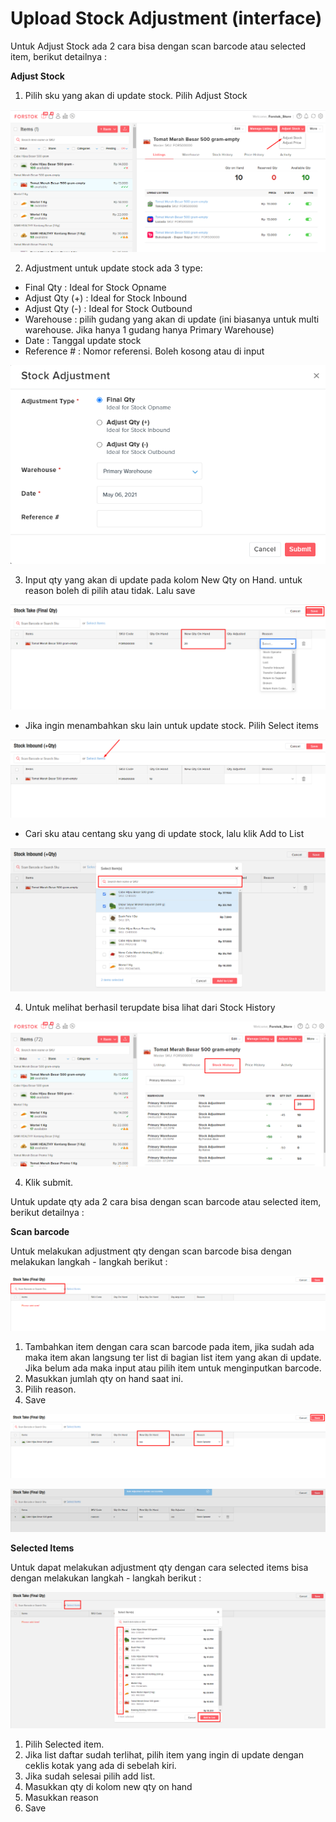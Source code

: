 # Upload Stock Adjustment \(interface\)

Untuk Adjust Stock ada 2 cara bisa dengan scan barcode atau selected item, berikut detailnya : 

**Adjust Stock**

1. Pilih sku yang akan di update stock. Pilih Adjust Stock

![](../../.gitbook/assets/image%20%28345%29.png)

2. Adjustment untuk update stock ada 3 type:

* Final Qty : Ideal for Stock Opname 
* Adjust Qty \(+\) : Ideal for Stock Inbound
* Adjust Qty \(-\) : Ideal for Stock Outbound
* Warehouse : pilih gudang yang akan di update \(ini biasanya untuk multi warehouse. Jika hanya 1 gudang hanya Primary Warehouse\)
* Date : Tanggal update stock
* Reference \# : Nomor referensi. Boleh kosong atau di input

![](../../.gitbook/assets/image%20%28344%29.png)

3. Input qty yang akan di update pada kolom New Qty on Hand. untuk reason boleh di pilih atau tidak. Lalu save

![](../../.gitbook/assets/image%20%28339%29.png)

* Jika ingin menambahkan sku lain untuk update stock. Pilih Select items

![](../../.gitbook/assets/image%20%28342%29.png)

* Cari sku atau centang sku yang di update stock, lalu klik Add to List

![](../../.gitbook/assets/image%20%28341%29.png)

4. Untuk melihat berhasil terupdate bisa lihat dari Stock History

![](../../.gitbook/assets/image%20%28343%29.png)

4. Klik submit.

Untuk update qty ada 2 cara bisa dengan scan barcode atau selected item, berikut detailnya : 

**Scan barcode** 

Untuk melakukan adjustment qty dengan scan barcode bisa dengan melakukan langkah - langkah berikut : 

![](../../.gitbook/assets/image%20%28337%29.png)

1. Tambahkan item dengan cara scan barcode pada item, jika sudah ada maka item akan langsung ter list di bagian list item yang akan di update. Jika belum ada maka input atau pilih item untuk menginputkan barcode. 
2. Masukkan jumlah qty on hand saat ini.
3. Pilih reason.
4. Save 

![](../../.gitbook/assets/image%20%28335%29.png)

![](../../.gitbook/assets/image%20%28336%29.png)

**Selected Items**

Untuk dapat melakukan adjustment qty dengan cara selected items bisa dengan melakukan langkah - langkah berikut : 

![](../../.gitbook/assets/image%20%28332%29.png)

1. Pilih Selected item.
2. Jika list daftar sudah terlihat, pilih item yang ingin di update dengan ceklis kotak yang ada di sebelah kiri.
3. Jika sudah selesai pilih add list. 
4. Masukkan qty di kolom new qty on hand 
5. Masukkan reason 
6. Save 

